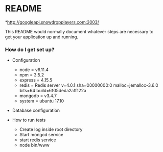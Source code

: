 # README #
*http://googleapi.snowdropplayers.com:3003/


This README would normally document whatever steps are necessary to get your application up and running.

### How do I get set up? ###

* Configuration
  * node = v6.11.4
  * npm = 3.5.2
  * express = 4.15.5
  * redis = Redis server v=4.0.1 sha=00000000:0 malloc=jemalloc-3.6.0 bits=64 build=6f05deda2aff122a
  * mongodb = v3.4.7
  * system = ubuntu 17.10

* Database configuration
* How to run tests
  * Create log inside root directory
  * Start mongod service
  * start redis service
  * node bin/www
